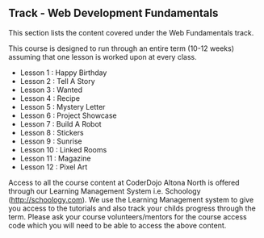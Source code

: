 
## Track - Web Development Fundamentals 

This section lists the content covered under the Web Fundamentals track.

This course is designed to run through an entire term (10-12 weeks) assuming that one lesson is worked upon at every class. 

- Lesson 1  : Happy Birthday
- Lesson 2  : Tell A Story
- Lesson 3  : Wanted
- Lesson 4  : Recipe
- Lesson 5  : Mystery Letter
- Lesson 6  : Project Showcase
- Lesson 7  : Build A Robot
- Lesson 8  : Stickers
- Lesson 9  : Sunrise
- Lesson 10 : Linked Rooms
- Lesson 11 : Magazine
- Lesson 12 : Pixel Art

Access to all the course content at CoderDojo Altona North is offered through our Learning Management System i.e. Schoology (http://schoology.com). We use the Learning Management system to give you access to the tutorials and also track your childs progress through the term. Please ask your course volunteers/mentors for the course access code which you will need to be able to access the above content. 
